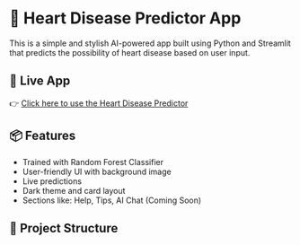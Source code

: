 # 💓 Heart Disease Predictor App

This is a simple and stylish AI-powered app built using Python and Streamlit that predicts the possibility of heart disease based on user input.

## 🚀 Live App

👉 [Click here to use the Heart Disease Predictor](https://heartdiseasepredictor-9980.streamlit.app)

## 📦 Features

- Trained with Random Forest Classifier
- User-friendly UI with background image
- Live predictions
- Dark theme and card layout
- Sections like: Help, Tips, AI Chat (Coming Soon)


## 📁 Project Structure

